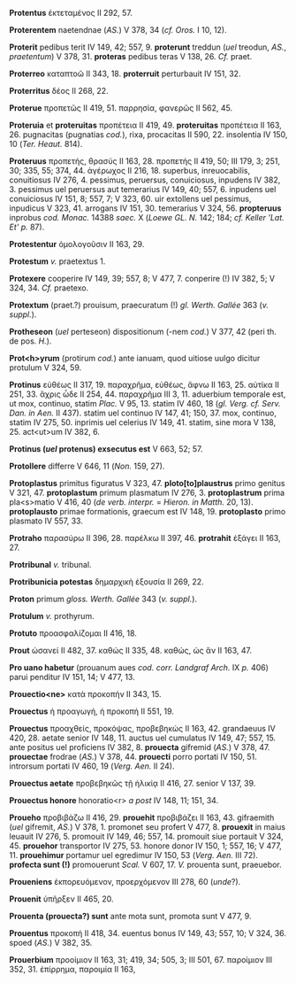 **Protentus** ἐκτεταμένος II 292, 57.

**Proterentem** naetendnae (*AS.*) V 378, 34 (*cf. Oros.* I 10, 12).

**Proterit** pedibus terit IV 149, 42; 557, 9. **proterunt** treddun
(*uel* treodun, *AS.*, *praetentum*) V 378, 31. **proteras** pedibus teras
V 138, 26. *Cf.* praet.

**Proterreo** καταπτοῶ II 343, 18. **proterruit** perturbauit IV 151,
32.

**Proterritus** δέος II 268, 22.

**Proterue** προπετῶς II 419, 51. παρρησία, φανερῶς II 562, 45.

**Proteruia** et **proteruitas** προπέτεια II 419, 49. **proteruitas**
προπέτεια II 163, 26. pugnacitas (pugnatias *cod.*), rixa, procacitas
II 590, 22. insolentia IV 150, 10 (*Ter. Heaut.* 814).

**Proteruus** προπετής, θρασύς II 163, 28. προπετής II 419, 50; III 179,
3; 251, 30; 335, 55; 374, 44. ἀγέρωχος II 216, 18. superbus,
inreuocabilis, conuitiosus IV 276, 4. pessimus, peruersus, conuiciosus,
inpudens IV 382, 3. pessimus uel peruersus aut temerarius IV 149, 40;
557, 6. inpudens uel conuiciosus IV 151, 8; 557, 7; V 323, 60. uir
extollens uel pessimus, inpudicus V 323, 41. arrogans IV 151, 30.
temerarius V 324, 56. **propteruus** inprobus *cod. Monac.* 14388
*saec.* X (*Loewe GL. N.* 142; 184; *cf. Keller 'Lat. Et' p.* 87).

**Protestentur** ὁμολογοῦσιν II 163, 29.

**Protestum** *v.* praetextus 1.

**Protexere** cooperire IV 149, 39; 557, 8; V 477, 7. conperire (!) IV
382, 5; V 324, 34. *Cf.* praetexo.

**Protextum** (praet.?) prouisum, praecuratum (!) *gl. Werth. Gallée*
363 (*v. suppl.*).

**Protheseon** (*uel* perteseon) dispositionum (-nem *cod.*) V 377, 42
(peri th. de pos. *H.*).

**Prot\<h\>yrum** (protirum *cod.*) ante ianuam, quod uitiose uulgo
dicitur protulum V 324, 59.

**Protinus** εὐθέως II 317, 19. παραχρῆμα, εὐθέως, ἄφνω II 163, 25.
αὐτίκα II 251, 33. ἄχρις ὧδε II 254, 44. παραχρῆμα III 3, 11. aduerbium
temporale est, ut mox, continuo, statim *Plac.* V 95, 13. statim IV 460,
18 (*gl. Verg. cf. Serv. Dan. in Aen.* II 437). statim uel continuo IV
147, 41; 150, 37. mox, continuo, statim IV 275, 50. inprimis uel
celerius IV 149, 41. statim, sine mora V 138, 25. act\<ut\>um IV 382, 6.

**Protinus (*uel* protenus) exsecutus est** V 663, 52; 57.

**Protollere** differre V 646, 11 (*Non.* 159, 27).

**Protoplastus** primitus figuratus V 323, 47. **ploto\[to\]plaustrus**
primo genitus V 321, 47. **protoplastum** primum plasmatum IV 276, 3.
**protoplastrum** prima pla\<s\>matio V 416, 40 (*de verb. interpr.* =
*Hieron. in Matth.* 20, 13). **protoplausto** primae formationis, graecum
est IV 148, 19. **protoplasto** primo plasmato IV 557, 33.

**Protraho** παρασύρω II 396, 28. παρέλκω II 397, 46. **protrahit**
ἐξάγει II 163, 27.

**Protribunal** *v.* tribunal.

**Protribunicia potestas** δημαρχικὴ ἐξουσία II 269, 22.

**Proton** primum *gloss. Werth. Gallée* 343 (*v. suppl.*).

**Protulum** *v.* prothyrum.

**Protuto** προασφαλίζομαι II 416, 18.

**Prout** ὡσανεί II 482, 37. καθώς II 335, 48. καθώς, ὡς ἄν II 163, 47.

**Pro uano habetur** (prouanum aues *cod. corr. Landgraf Arch.* IX *p.*
406) parui penditur IV 151, 14; V 477, 13.

**Prouectio\<ne\>** κατὰ προκοπήν II 343, 15.

**Prouectus** ἡ προαγωγή, ἡ προκοπή II 551, 19.

**Prouectus** προαχθείς, προκόψας, προβεβηκώς II 163, 42. grandaeuus IV
420, 28. aetate senior IV 148, 11. auctus uel cumulatus IV 149, 47; 557,
15. ante positus uel proficiens IV 382, 8. **prouecta** gifremid (*AS.*)
V 378, 47. **prouectae** frodrae (*AS.*) V 378, 44. **prouecti** porro
portati IV 150, 51. introrsum portati IV 460, 19 (*Verg. Aen.* II 24).

**Prouectus aetate** προβεβηκῶς τῇ ἡλικίᾳ II 416, 27. senior V 137, 39.

**Prouectus honore** honoratio\<r\> *a post* IV 148, 11; 151, 34.

**Proueho** προβιβάζω II 416, 29. **prouehit** προβιβάζει II 163, 43.
gifraemith (*uel* gifremit, *AS.*) V 378, 1. promonet seu profert V 477,
8. **prouexit** in maius leuauit IV 276, 5. promouit IV 149, 46; 557,
14. promouit siue portauit V 324, 45. **prouehor** transportor IV 275,
53. honore donor IV 150, 1; 557, 16; V 477, 11. **prouehimur** portamur
uel egredimur IV 150, 53 (*Verg. Aen.* III 72). **profecta sunt (!)**
promouerunt *Scal.* V 607, 17. *V.* prouenta sunt, praeuebor.

**Proueniens** ἐκπορευόμενον, προερχόμενον III 278, 60 (*unde*?).

**Prouenit** ὑπῆρξεν II 465, 20.

**Prouenta (prouecta?) sunt** ante mota sunt, promota sunt V 477, 9.

**Prouentus** προκοπή II 418, 34. euentus bonus IV 149, 43; 557, 10; V
324, 36. spoed (*AS.*) V 382, 35.

**Prouerbium** προοίμιον II 163, 31; 419, 34; 505, 3; III 501, 67.
παροίμιον III 352, 31. ἐπίρρημα, παροιμία II 163,
